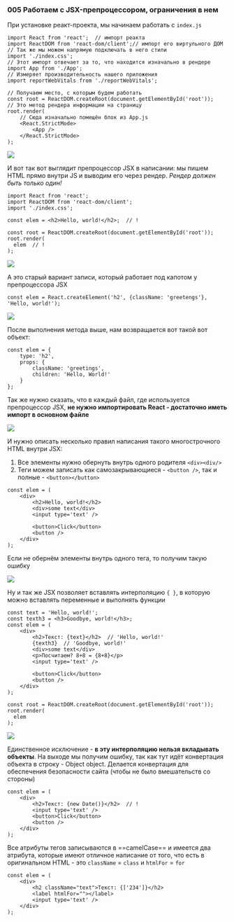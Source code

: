 ### **005 Работаем с JSX-препроцессором, ограничения в нем**

При установке реакт-проекта, мы начинаем работать с `index.js`

```JSX
import React from 'react';  // импорт реакта
import ReactDOM from 'react-dom/client';// импорт его виртульного ДОМ
// Так же мы можем напрямую подключать в него стили
import './index.css';
// Этот импорт отвечает за то, что находится изначально в рендере
import App from './App';  
// Измеряет производительность нашего приложения
import reportWebVitals from './reportWebVitals'; 

// Получаем место, с которым будем работать
const root = ReactDOM.createRoot(document.getElementById('root'));  
// Это метод рендера информации на страницу
root.render(
	// Сюда изначально помещён блок из App.js
	<React.StrictMode>  
		<App />  
	</React.StrictMode>  
);
```

![](_png/Pasted%20image%2020220930145856.png)

И вот так вот выглядит препроцессор JSX в написании: мы пишем HTML прямо внутри JS и выводим его через рендер. *Рендер должен быть только один!*

```JSX
import React from 'react';  
import ReactDOM from 'react-dom/client';  
import './index.css';  
  
const elem = <h2>Hello, world!</h2>;  // !
  
const root = ReactDOM.createRoot(document.getElementById('root'));  
root.render(  
  elem  // !
);
```

![](_png/Pasted%20image%2020220930150015.png)

А это старый вариант записи, который работает под капотом у препроцессора JSX

```JSX
const elem = React.createElement('h2', {className: 'greetengs'}, 'Hello, world!');
```

![](_png/Pasted%20image%2020220930153842.png)

После выполнения метода выше, нам возвращается вот такой вот объект:

```JS
const elem = {
	type: 'h2',
	props: {
		className: 'greetings',
		children: 'Hello, World!'
	}
};
```

Так же нужно сказать, что в каждый файл, где используется препроцессор JSX,  **не нужно импортировать React - достаточно иметь импорт в основном файле**

![](_png/Pasted%20image%2020220930154422.png)

И нужно описать несколько правил написания такого многострочного HTML внутри JSX:
1) Все элементы нужно обернуть внутрь одного родителя `<div><div/>`
2) Теги можем записать как самозакрывающиеся - `<button />`, так и полные -  `<button></button> `

```JSX
const elem = (  
    <div>  
        <h2>Hello, world!</h2>  
        <div>some text</div>  
        <input type='text' />  
  
        <button>Click</button>  
        <button />  
    </div>  
);
```

Если не обернём элементы внутрь одного тега, то получим такую ошибку

![](_png/Pasted%20image%2020220930161755.png)

Ну и так же JSX позволяет вставлять интерполяцию `{ }`, в которую можно вставлять переменные и выполнять функции

```JSX
const text = 'Hello, world!';  
const texth3 = <h3>Goodbye, world!</h3>;  
const elem = (  
    <div>  
        <h2>Текст: {text}</h2>  // 'Hello, world!'
        {texth3}  // 'Goodbye, world!'
        <div>some text</div>  
        <p>Посчитаем? 8+8 = {8+8}</p>  
        <input type='text' />  
  
        <button>Click</button>  
        <button />  
    </div>  
);  
  
const root = ReactDOM.createRoot(document.getElementById('root'));  
root.render(  
  elem  
);
```
![](_png/Pasted%20image%2020220930163202.png)

Единственное исключение - **в эту интерполяцию нельзя вкладывать объекты**. На выходе мы получим ошибку, так как тут идёт конвертация объекта в строку - Object object. Делается конвертация для обеспечения безопасности сайта (чтобы не было вмешательств со стороны)

```JSX
const elem = (  
    <div>  
        <h2>Текст: {new Date()}</h2>  // !
        <input type='text' />  
        <button>Click</button>  
        <button />  
    </div>  
);
```

Все атрибуты тегов записываются в ==camelCase== и имеется два атрибута, которые имеют отличное написание от того, что есть в оригинальном HTML - это `className` = `class` и `htmlFor` = `for`

```JSX
const elem = (  
    <div>  
        <h2 className="text">Текст: {['234']}</h2>  
        <label htmlFor=""></label>  
        <input type='text' />
    </div>  
);
```